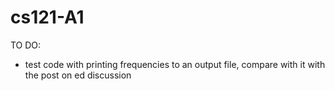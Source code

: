 # cs121-A1
TO DO:
- test code with printing frequencies to an output file, compare with it with the post on ed discussion

